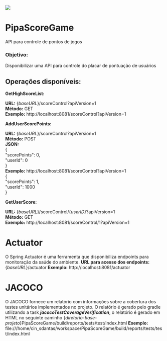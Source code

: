 ![](https://www.pipastudios.com/wp-content/uploads/thegem-logos/logo_760aef4edacac334666dc5afa61c92e9_1x.png)  
  
# PipaScoreGame  
API para controle de pontos de jogos  
  
  
### Objetivo:  
Disponibilizar uma API para controle do placar de pontuação de usuários  
  

## Operações disponíveis:

**GetHighScoreList:**

**URL:** {*baseURL*}/scoreControl?apiVersion=1  
**Método:** GET  
**Exemplo:** http://localhost:8081/scoreControl?apiVersion=1   
  
**AddUserScorePoints:**
  
**URL:** {*baseURL*}/scoreControl?apiVersion=1  
**Método:** POST  
**JSON:**  
{  
  "scorePoints": 0,  
  "userId": 0  
}   
**Exemplo:** http://localhost:8081/scoreControl?apiVersion=1  
{  
  "scorePoints": 1,  
  "userId": 1000  
}

**GetUserScore:**

**URL:** {*baseURL*}/scoreControl/{*userID*}?apiVersion=1  
**Método:** GET  
**Exemplo:** http://localhost:8081/scoreControl/1?apiVersion=1   


# Actuator
O Spring Actuator é uma ferramenta que disponibiliza endpoints para monitoração da saúde do ambiente.
**URL para acesso dos endpoints:** {*baseURL*}/actuator
**Exemplo:** http://localhost:8081/actuator

# JACOCO
O JACOCO fornece um relatório com informações sobre a cobertura dos testes unitários implementados no projeto.
O relatório é gerado pelo gradle utilizando a task ***jacocoTestCoverageVerification***, o relatório é gerado em HTML no seguinte caminho {*diretorio-base-projeto*}PipaScoreGame/build/reports/tests/test/index.html
**Exemplo:** file:///home/cin_sdantas/workspace/PipaScoreGame/build/reports/tests/test/index.html